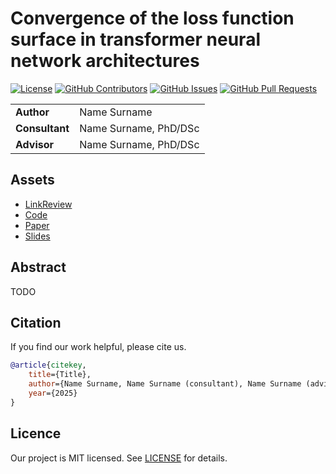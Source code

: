 # Convergence of the loss function surface in transformer neural network architectures

<!-- Change `modernTalker/2025-Project-182` to `intsystems/your-repository`-->
[![License](https://badgen.net/github/license/modernTalker/2025-Project-182?color=green)](https://github.com/modernTalker/2025-Project-182/blob/main/LICENSE)
[![GitHub Contributors](https://img.shields.io/github/contributors/modernTalker/2025-Project-182)](https://github.com/modernTalker/2025-Project-182/graphs/contributors)
[![GitHub Issues](https://img.shields.io/github/issues-closed/modernTalker/2025-Project-182.svg?color=0088ff)](https://github.com/modernTalker/2025-Project-182/issues)
[![GitHub Pull Requests](https://img.shields.io/github/issues-pr-closed/modernTalker/2025-Project-182.svg?color=7f29d6)](https://github.com/modernTalker/2025-Project-182/pulls)

<table>
    <tr>
        <td align="left"> <b> Author </b> </td>
        <td> Name Surname </td>
    </tr>
    <tr>
        <td align="left"> <b> Consultant </b> </td>
        <td> Name Surname, PhD/DSc </td>
    </tr>
    <tr>
        <td align="left"> <b> Advisor </b> </td>
        <td> Name Surname, PhD/DSc </td>
    </tr>
</table>

## Assets

- [LinkReview](LINKREVIEW.md)
- [Code](code)
- [Paper](paper)
- [Slides](slides)

## Abstract

TODO

## Citation

If you find our work helpful, please cite us.
```BibTeX
@article{citekey,
    title={Title},
    author={Name Surname, Name Surname (consultant), Name Surname (advisor)},
    year={2025}
}
```

## Licence

Our project is MIT licensed. See [LICENSE](LICENSE) for details.
